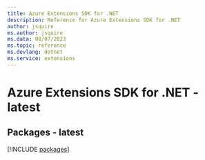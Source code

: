 ```yaml
---
title: Azure Extensions SDK for .NET
description: Reference for Azure Extensions SDK for .NET
author: jsquire
ms.author: jsquire
ms.data: 08/07/2023
ms.topic: reference
ms.devlang: dotnet
ms.service: extensions
---
```

# Azure Extensions SDK for .NET - latest
## Packages - latest
[!INCLUDE [packages](extensions-index.md)]